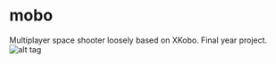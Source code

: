 # mobo
Multiplayer space shooter loosely based on XKobo. Final year project.
![alt tag](https://i.gyazo.com/cb1a883364ae48a0bd3295091e9e0f60.png)
